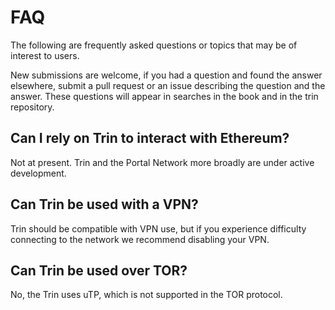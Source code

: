 # FAQ

The following are frequently asked questions or topics that may be of interest
to users.

New submissions are welcome, if you had a question and found the answer elsewhere,
submit a pull request or an issue describing the question and the answer.
These questions will appear in searches in the book and in the trin repository.

## Can I rely on Trin to interact with Ethereum?

Not at present. Trin and the Portal Network more broadly are under active
development.

## Can Trin be used with a VPN?

Trin should be compatible with VPN use, but if you experience difficulty connecting to the
network we recommend disabling your VPN.

## Can Trin be used over TOR?

No, the Trin uses uTP, which is not supported in the TOR protocol.

